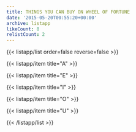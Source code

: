 ```yaml
---
title: THINGS YOU CAN BUY ON WHEEL OF FORTUNE
date: '2015-05-20T00:55:20+00:00'
archive: listapp
likeCount: 8
relistCount: 2
---
```


{{< listapp/list order=false reverse=false >}}

   {{< listapp/item title="A" >}}

   {{< listapp/item title="E" >}}

   {{< listapp/item title="I" >}}

   {{< listapp/item title="O" >}}

   {{< listapp/item title="U" >}}

{{< /listapp/list >}}
